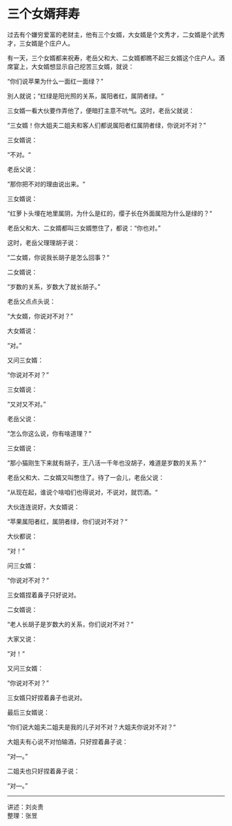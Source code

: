# 三个女婿拜寿

过去有个嫌穷爱富的老财主，他有三个女婿，大女婿是个文秀才，二女婿是个武秀才，三女婿是个庄户人。

有一天，三个女婿都来祝寿，老岳父和大、二女婿都瞧不起三女婿这个庄户人。酒席宴上，大女婿想显示自己挖苦三女婿，就说：

“你们说苹果为什么一面红一面绿？”

別人就说；“红绿是阳光照的关系，属阳者红，属阴者绿。“

三女婿一看大伙要作弄他了，便暗打主意不吭气。这时，老岳父就说：

“三女婿！你大姐夫二姐夫和客人们都说属阳者红属阴者绿，你说对不对？”

三女婿说：

“不对。“

老岳父说：

“那你把不对的理由说出来。“

三女婿说：

“红萝卜头埋在地里属阴，为什么是红的，缨子长在外面属阳为什么是绿的？“

老岳父和大、二女婿都叫三女婿憋住了，都说：“你也对。”

这时，老岳父理理胡子说：

“二女婿，你说我长胡子是怎么回事？“

二女婿说：

“岁数的关系，岁数大了就长胡子。”

老岳父点点头说：

“大女婿，你说对不对？”

大女婿说：

“对。”

又问三女婿：

“你说对不对？”

三女婿说：

“又对又不对。”

老岳父说：

“怎么你这么说，你有啥道理？“

三女婿说：

“那小猫刚生下来就有胡子，王八活一千年也没胡子，难道是岁数的关系？“

老岳父和大、二女婿又叫憋住了。待了一会儿，老岳父说：

“从现在起，谁说个啥咱们也得说对，不说对，就罚酒。“

大伙连连说好，大女婿说：

“苹果属阳者红，属阴者绿，你们说对不对？“

大伙都说：

“对！“

问三女婿：

“你说对不对？“

三女婿捏着鼻子只好说对。

二女婿说：

“老人长胡子是岁数大的关系，你们说对不对？”

大家又说：

“对！“

又问三女婿：

“你说对不对？”

三女婿只好捏着鼻子也说对。

最后三女婿说：

“你们说大姐夫二姐夫是我的儿子对不对？大姐夫你说对不对？“

大姐夫有心说不对怕输酒，只好捏着鼻子说：

“对—。”

二姐夫也只好捏着鼻子说：

“对—。”

---

讲述：刘炎贵  
整理：张昱
